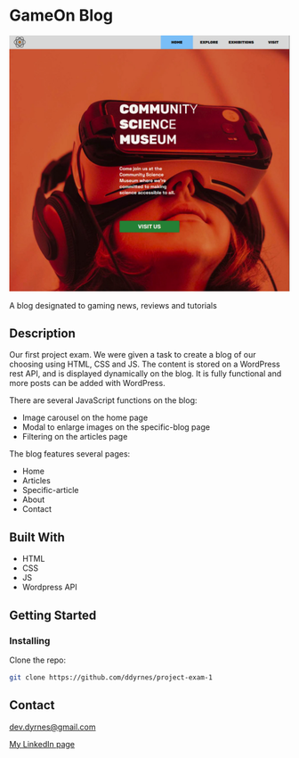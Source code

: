 # GameOn Blog

![Screenshot](community-science-museum_screenshot.jpg)

A blog designated to gaming news, reviews and tutorials

## Description

Our first project exam. We were given a task to create a blog of our choosing using HTML, CSS and JS.
The content is stored on a WordPress rest API, and is displayed dynamically on the blog.
It is fully functional and more posts can be added with WordPress.

There are several JavaScript functions on the blog:
- Image carousel on the home page
- Modal to enlarge images on the specific-blog page
- Filtering on the articles page

The blog features several pages: 
- Home
- Articles
- Specific-article
- About
- Contact

## Built With

- HTML
- CSS
- JS
- Wordpress API

## Getting Started

### Installing

Clone the repo:

```bash
git clone https://github.com/ddyrnes/project-exam-1
```

## Contact

dev.dyrnes@gmail.com

[My LinkedIn page](https://www.linkedin.com/in/daniel-dyrnes-3a478a253/)
